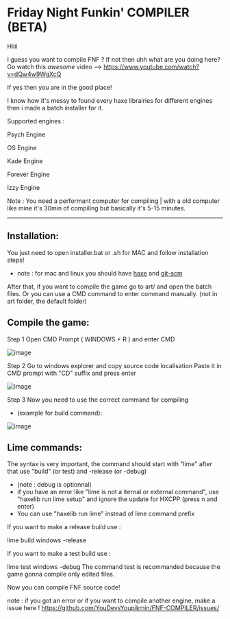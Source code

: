 # Friday Night Funkin' COMPILER (BETA)
<!-- ![logo](art/logow.png) FNF LOGO-->

Hiiii

I guess you want to compile FNF ?
If not then uhh what are you doing here? Go watch this *awesome* video --> https://www.youtube.com/watch?v=dQw4w9WgXcQ

If yes then you are in the good place!

I know how it's messy to found every haxe librairies for different engines then i made a batch installer for it.

Supported engines :

Psych Engine

OS Engine

Kade Engine

Forever Engine

Izzy Engine

Note : You need a performant computer for compiling | with a old computer like mine it's 30min of compiling but basically it's 5-15 minutes.

------------------------------------------------------------------------------------
## Installation:
You just need to open installer.bat or .sh for MAC and follow installation steps!
* note : for mac and linux you should have [haxe](https://haxe.org/download/version/4.2.5/) and [git-scm]([https://haxe.org/download/version/4.2.5/](https://git-scm.com/downloads))

After that, if you want to compile the game go to art/ and open the batch files.
Or you can use a CMD command to enter command manually. (not in art folder, the default folder)

## Compile the game:
Step 1
Open CMD Prompt ( WINDOWS + R ) and enter CMD

![image](https://github.com/YouDevsYoupikmin/FNF-COMPILER/assets/132922421/8162b330-86d5-4c78-96b8-4dbf99e7eb71)

Step 2
Go to windows explorer and copy source code localisation
Paste it in CMD prompt with "CD" suffix and press enter

![image](https://github.com/YouDevsYoupikmin/FNF-COMPILER/assets/132922421/72529178-875f-4b77-abe6-3599915e192f)

Step 3
Now you need to use the correct command for compiling
* (example for build command):
 
![image](https://github.com/YouDevsYoupikmin/FNF-COMPILER/assets/132922421/4a865346-3709-45c8-a18f-7a807b78d08a)

## Lime commands:

The syntax is very important, the command should start with "lime" after that use "build" (or test) and -release (or -debug)
* (note : debug is optionnal)
* if you have an error like "lime is not a iternal or external command", use "haxelib run lime setup" and ignore the update for HXCPP (press n and enter)
* You can use "haxelib run lime" instead of lime command prefix

If you want to make a release build use :

lime build windows -release

If you want to make a test build use :

lime test windows -debug
The command test is recommanded because the game gonna compile only edited files.

Now you can compile FNF source code!

note : if you got an error or if you want to compile another engine, make a issue here ! https://github.com/YouDevsYoupikmin/FNF-COMPILER/issues/
